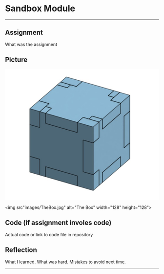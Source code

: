 # Sandbox Module

---

## Assignment

What was the assignment

## Picture

![The Box](images/TheBox.jpg)

<img src"images/TheBox.jpg" alt="The Box" width="128" height="128">

## Code (if assignment involes code)

Actual code or link to code file in repository

## Reflection

What I learned. What was hard.  Mistakes to avoid next time.

---
